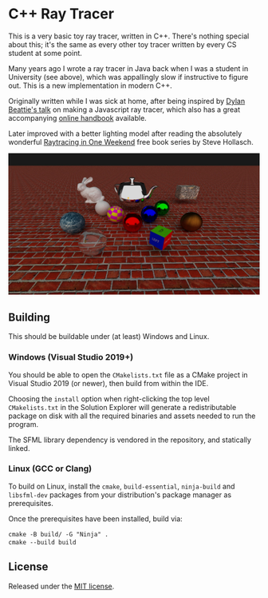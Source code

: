 C++ Ray Tracer
==============

This is a very basic toy ray tracer, written in C++. There's nothing special
about this; it's the same as every other toy tracer written by every CS student
at some point.

Many years ago I wrote a ray tracer in Java back when I was a student in
University (see above), which was appallingly slow if instructive to figure out.
This is a new implementation in modern C++.

Originally written while I was sick at home, after being inspired by
[Dylan Beattie's talk](https://www.youtube.com/watch?v=PNKlC3lk9Kg) on making a
Javascript ray tracer, which also has a great accompanying
[online handbook](https://ursatile.github.io/jsray/) available.

Later improved with a better lighting model after reading the absolutely
wonderful [Raytracing in One Weekend](https://raytracing.github.io/) free book
series by Steve Hollasch.

![Example Scene Rendering](Output.jpg)

## Building

This should be buildable under (at least) Windows and Linux.

### Windows (Visual Studio 2019+)

You should be able to open the `CMakelists.txt` file as a CMake project in
Visual Studio 2019 (or newer), then build from within the IDE.

Choosing the `install` option when right-clicking the top level
`CMakelists.txt` in the Solution Explorer will generate a redistributable
package on disk with all the required binaries and assets needed to run the
program.

The SFML library dependency is vendored in the repository, and statically
linked.

### Linux (GCC or Clang)

To build on Linux, install the `cmake`, `build-essential`, `ninja-build` and
`libsfml-dev` packages from your distribution's package manager as
prerequisites.

Once the prerequisites have been installed, build via:

```
cmake -B build/ -G "Ninja" .
cmake --build build
```

## License

Released under the [MIT license](LICENSE).
